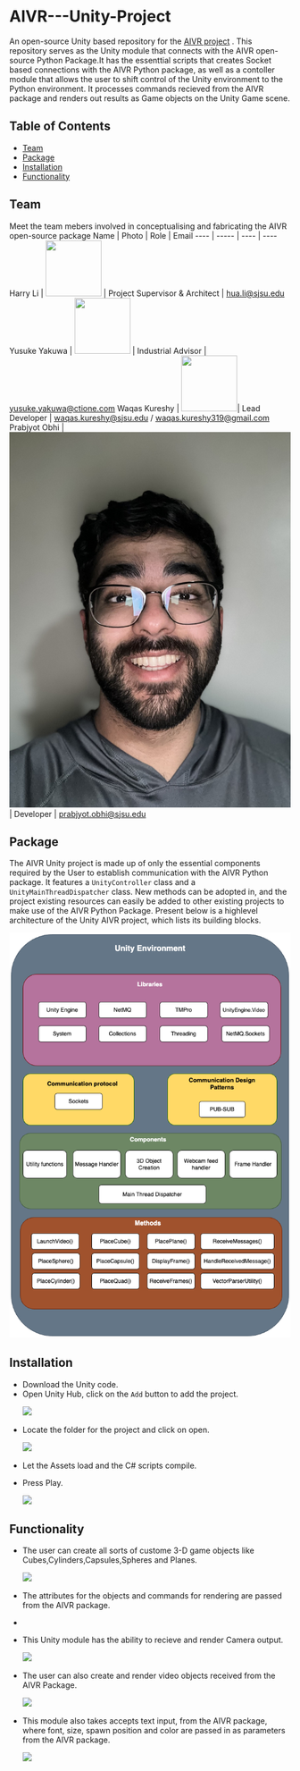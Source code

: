 # AIVR---Unity-Project
An open-source Unity based repository for the [AIVR project](https://github.com/kgdash116/aivr-project) . This repository serves as the Unity module that connects with the AIVR open-source Python Package.It has the essenttial scripts that creates Socket based connections with the AIVR Python package, as well as a contoller module that allows the user to shift control of the Unity environment to the Python environment. It processes commands recieved from the AIVR package and renders out results as Game objects on the Unity Game scene.


## Table of Contents

- [Team](#team)
- [Package](#package)
- [Installation](#installation)
- [Functionality](#functionality)


## Team
Meet the team mebers involved in conceptualising and fabricating the AIVR open-source package
Name | Photo | Role | Email
---- | ----- | ---- | ----
Harry Li | <img src="https://user-images.githubusercontent.com/38079632/227462713-9f9a5f60-e869-4c92-a653-98c1e6af724f.jpg" width="100" height="100"> | Project Supervisor & Architect | hua.li@sjsu.edu
Yusuke Yakuwa | <img src="https://user-images.githubusercontent.com/38079632/227462162-c2182a3b-e310-4b65-8d48-9ce06d7f87dd.jpg" width="100" height="100"> | Industrial Advisor | yusuke.yakuwa@ctione.com
Waqas Kureshy | <img src="https://github.com/kgdash116.png" width="100" height="100">| Lead Developer | waqas.kureshy@sjsu.edu / waqas.kureshy319@gmail.com
Prabjyot Obhi | <img src="https://github.com/kgdash116/AIVR---Unity-Project/blob/main/Unity%20screenshots/image_50404609.JPG?raw=true"> | Developer | prabjyot.obhi@sjsu.edu

## Package
The AIVR Unity project is made up of only the essential components required by the User to establish communication with the AIVR Python package. It features a `UnityController` class and a `UnityMainThreadDispatcher` class. New methods can be adopted in, and the project existing resources can easily be added to other existing projects to make use of the AIVR Python Package. Present below is a highlevel architecture of the Unity AIVR project, which lists its building blocks. 

<p align="center">
  <img src="https://github.com/kgdash116/AIVR---Unity-Project/blob/main/Unity%20screenshots/Unity%20archntecture%20ALT%20colors.png?raw=true">
</p>


## Installation

- Download the Unity code.
- Open Unity Hub, click on the `Add` button to add the project.
  <p>
  <img src="https://github.com/kgdash116/AIVR---Unity-Project/blob/main/Unity%20screenshots/Screenshot%202023-12-06%20at%201.48.23%E2%80%AFPM.png?raw=true">
</p>

- Locate the folder for the project and click on open.

  <p>
  <img src="https://github.com/kgdash116/AIVR---Unity-Project/blob/main/Unity%20screenshots/Screenshot%202023-12-06%20at%201.51.16%E2%80%AFPM.png?raw=true">
</p>

- Let the Assets load and the C# scripts compile.
  
- Press Play.

  <p> <img src="https://github.com/kgdash116/AIVR---Unity-Project/blob/main/Unity%20screenshots/Screenshot%202023-12-06%20at%202.22.37%E2%80%AFPM.png?raw=true"></p>



## Functionality

- The user can create all sorts of custome 3-D game objects like Cubes,Cylinders,Capsules,Spheres and Planes.
  <p>
  <img src="https://github.com/kgdash116/AIVR---Unity-Project/blob/main/Unity%20screenshots/Screenshot%202023-12-01%20at%2012.48.46%E2%80%AFPM.png?raw=true">
</p>

- The attributes for the objects and commands for rendering are passed from the AIVR package.
- 
- This Unity module has the ability to recieve and render Camera output.

  <p>
  <img src="https://github.com/kgdash116/AIVR---Unity-Project/blob/main/Unity%20screenshots/Screenshot%202023-12-01%20at%2012.43.07%E2%80%AFPM.png?raw=true">
</p>

- The user can also create and render video objects received from the AIVR Package.
  
  <p>
  <img src="https://github.com/kgdash116/AIVR---Unity-Project/blob/main/Unity%20screenshots/Screenshot%202023-12-01%20at%201.04.41%E2%80%AFPM.png?raw=true">
</p>

- This module also takes accepts text input, from the AIVR package, where font, size, spawn position and color are passed in as parameters from the AIVR package.
  
  <p>
  <img src="https://github.com/kgdash116/AIVR---Unity-Project/blob/main/Unity%20screenshots/Screenshot%202023-12-01%20at%2012.52.43%E2%80%AFPM.png?raw=true">
</p>
